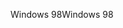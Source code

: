 <span data-ttu-id="0e0ef-101">Windows 98</span><span class="sxs-lookup"><span data-stu-id="0e0ef-101">Windows 98</span></span>